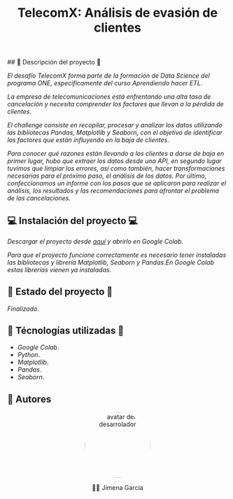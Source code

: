 <div align='center'>
    <h1 align='center' style="font-weight: bold;">TelecomX: Análisis de evasión de clientes</h1>
    <br>
    <br>
</div>
## 🛫 Descripción del proyecto 🛫

_El desafío TelecomX forma parte de la formación de Data Science del programa ONE, especificamente del curso Aprendiendo hacer ETL_. 

_La empresa de telecomunicaciones está enfrentando una alta tasa de cancelación y necesita comprender los factores que llevan a la pérdida de clientes_. 

_El challenge consiste en recopilar, procesar y analizar los datos utilizando las bibliotecas Pandas, Matplotlib y Seaborn, con el objetivo de identificar los factores que están influyendo en la baja de clientes_.

_Para conocer qué razones están llevando a los clientes a darse de baja en primer lugar, hubo que extraer los datos desde una API, en segundo lugar tuvimos que limpiar los errores, así como también, hacer transformaciones necesarias para el próximo paso, el análisis de los datos. Por último, confeccionamos un informe con los pasos que se aplicaron para realizar el análisis, los resultados y las recomendaciones para afrontar el problema de las cancelaciones_.

## 💻 Instalación del proyecto 💻

_Descargar el proyecto desde <a href='https://github.com/JGarcia575/challenge_telecomX/archive/refs/heads/main.zip'>aquí</a> y abrirlo en Google Colab_.

_Para que el proyecto funcione correctamente es necesario tener instaladas las bibliotecas y librería Matplotlib, Seaborn y Pandas_._En Google Colab estas librerías vienen ya instaladas_. 

## 🚧 Estado del proyecto 🚧

_Finalizado_.

## 🔨 Técnologías utilizadas 🔨
- _Google Colab_.
- _Python_.
- _Matplotlib_.
- _Pandas_.
-  _Seaborn_.

## 👋 Autores

<div align='center'>
    <a href='https://github.com/JGarcia575' target='_black' > 
        <img src='https://avatars.githubusercontent.com/u/117136042?s=400&u=083db4dfa6af573f7b2be50d713b584ab6645c52&v=4" width=115><br><sub>The Lazy Cat</sub>' alt='avatar del desarrolador' height='150px' style="border-radius: 50%;"></img>
    </a>
    <p>👋👋 Jimena Garcia</p>   

</div> 
